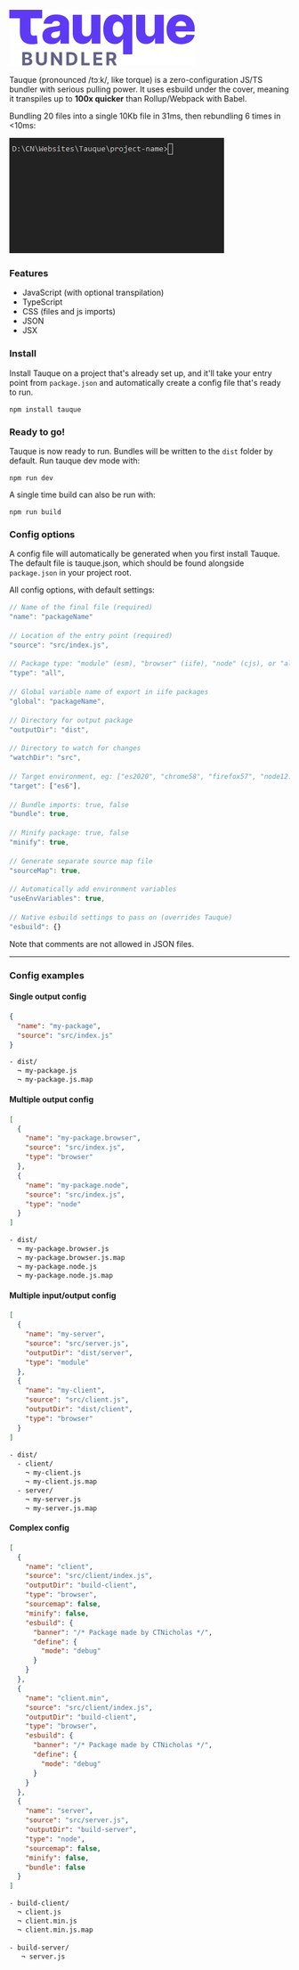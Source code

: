 ![Tauque logo](https://raw.githubusercontent.com/CTNicholas/tauque/main/tauque.png)

Tauque (pronounced /tɔːk/, like torque) is a zero-configuration JS/TS bundler with serious pulling power. It uses esbuild under the cover, meaning it transpiles up to **100x quicker** than Rollup/Webpack with Babel.

Bundling 20 files into a single 10Kb file in 31ms, then rebundling 6 times in <10ms:

![Tauque bundling example](https://raw.githubusercontent.com/CTNicholas/tauque/main/tauque-example.gif)

### Features

- JavaScript (with optional transpilation)
- TypeScript
- CSS (files and js imports)
- JSON
- JSX

### Install

Install Tauque on a project that's already set up, and it'll take your entry point from `package.json`
and automatically create a config file that's ready to run.

```shell
npm install tauque
```

### Ready to go!

Tauque is now ready to run. Bundles will be written to the `dist` folder by default. Run tauque dev mode with:

```shell
npm run dev
```

A single time build can also be run with:

```shell
npm run build
```

### Config options

A config file will automatically be generated when you first install Tauque. The default file is tauque.json, which should be found alongside `package.json` in your project root.

All config options, with default settings:

```js
// Name of the final file (required)
"name": "packageName"

// Location of the entry point (required)
"source": "src/index.js",

// Package type: "module" (esm), "browser" (iife), "node" (cjs), or "all" (generate all)
"type": "all",

// Global variable name of export in iife packages
"global": "packageName",
  
// Directory for output package
"outputDir": "dist",

// Directory to watch for changes
"watchDir": "src",

// Target environment, eg: ["es2020", "chrome58", "firefox57", "node12.19.1"]
"target": ["es6"],

// Bundle imports: true, false
"bundle": true,

// Minify package: true, false
"minify": true,

// Generate separate source map file
"sourceMap": true,

// Automatically add environment variables
"useEnvVariables": true,
  
// Native esbuild settings to pass on (overrides Tauque)
"esbuild": {}   
```

Note that comments are not allowed in JSON files.
  _______________________________________________________________________________

### Config examples

#### Single output config

```json
{
  "name": "my-package",
  "source": "src/index.js"
}
```

```
- dist/
  ¬ my-package.js
  ¬ my-package.js.map
```

#### Multiple output config

```json
[
  {
    "name": "my-package.browser",
    "source": "src/index.js",
    "type": "browser"
  },
  {
    "name": "my-package.node",
    "source": "src/index.js",
    "type": "node"
  }
]
```

```
- dist/
  ¬ my-package.browser.js
  ¬ my-package.browser.js.map
  ¬ my-package.node.js
  ¬ my-package.node.js.map
```

#### Multiple input/output config

```json
[
  {
    "name": "my-server",
    "source": "src/server.js",
    "outputDir": "dist/server",
    "type": "module"
  },
  {
    "name": "my-client",
    "source": "src/client.js",
    "outputDir": "dist/client",
    "type": "browser"
  }
]
```

```
- dist/
  - client/
    ¬ my-client.js
    ¬ my-client.js.map
  - server/
    ¬ my-server.js
    ¬ my-server.js.map
```

#### Complex config

```json
[
  {
    "name": "client",
    "source": "src/client/index.js",
    "outputDir": "build-client",
    "type": "browser",
    "sourcemap": false,
    "minify": false,
    "esbuild": {
      "banner": "/* Package made by CTNicholas */",
      "define": {
        "mode": "debug"
      }
    }
  },
  {
    "name": "client.min",
    "source": "src/client/index.js",
    "outputDir": "build-client",
    "type": "browser",
    "esbuild": {
      "banner": "/* Package made by CTNicholas */",
      "define": {
        "mode": "debug"
      }
    }
  },
  {
    "name": "server",
    "source": "src/server.js",
    "outputDir": "build-server",
    "type": "node",
    "sourcemap": false,
    "minify": false,
    "bundle": false
  }
]
```

```
- build-client/
  ¬ client.js
  ¬ client.min.js
  ¬ client.min.js.map
  
- build-server/
   ¬ server.js
```
